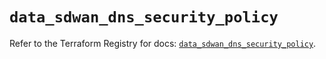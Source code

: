 # `data_sdwan_dns_security_policy`

Refer to the Terraform Registry for docs: [`data_sdwan_dns_security_policy`](https://registry.terraform.io/providers/ciscodevnet/sdwan/0.8.0/docs/data-sources/dns_security_policy).

